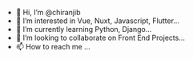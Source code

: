 - 👋 Hi, I’m @chiranjib
- 👀 I’m interested in Vue, Nuxt, Javascript, Flutter...
- 🌱 I’m currently learning Python, Django...
- 💞️ I’m looking to collaborate on Front End Projects...
- 📫 How to reach me ...

<!---
chiru-hub/chiru-hub is a ✨ special ✨ repository because its `README.md` (this file) appears on your GitHub profile.
You can click the Preview link to take a look at your changes.
--->
